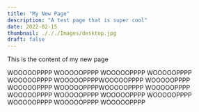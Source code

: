 ```yaml
---
title: "My New Page"
description: "A test page that is super cool"
date: 2022-02-15
thumbnail: ./././Images/desktop.jpg
draft: false
---
```


This is the content of my new page

WOOOOOPPPP
WOOOOOPPPP
WOOOOOPPPP
WOOOOOPPPP
WOOOOOPPPP
WOOOOOPPPPWOOOOOPPPP
WOOOOOPPPP
WOOOOOPPPP
WOOOOOPPPPWOOOOOPPPP
WOOOOOPPPP
WOOOOOPPPP
WOOOOOPPPP
WOOOOOPPPP
WOOOOOPPPP
WOOOOOPPPP
WOOOOOPPPP
WOOOOOPPPP
